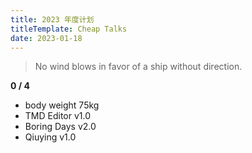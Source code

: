```yaml
---
title: 2023 年度计划
titleTemplate: Cheap Talks
date: 2023-01-18
---
```


> No wind blows in favor of a ship without direction.

**0 / 4**

- body weight 75kg
- TMD Editor v1.0
- Boring Days v2.0
- Qiuying v1.0
